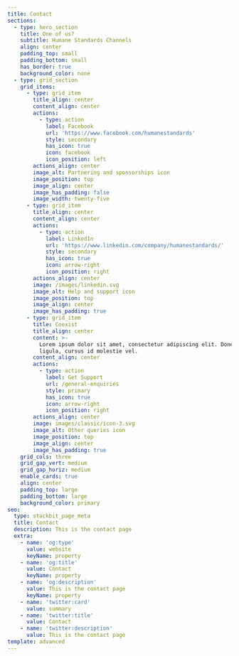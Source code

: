 ```yaml
---
title: Contact
sections:
  - type: hero_section
    title: One of us?
    subtitle: Humane Standards Channels
    align: center
    padding_top: small
    padding_bottom: small
    has_border: true
    background_color: none
  - type: grid_section
    grid_items:
      - type: grid_item
        title_align: center
        content_align: center
        actions:
          - type: action
            label: Facebook
            url: 'https://www.facebook.com/humanestandards'
            style: secondary
            has_icon: true
            icon: facebook
            icon_position: left
        actions_align: center
        image_alt: Partnering and sponsorships icon
        image_position: top
        image_align: center
        image_has_padding: false
        image_width: twenty-five
      - type: grid_item
        title_align: center
        content_align: center
        actions:
          - type: action
            label: LinkedIn
            url: 'https://www.linkedin.com/company/humanestandards/'
            style: secondary
            has_icon: true
            icon: arrow-right
            icon_position: right
        actions_align: center
        image: /images/linkedin.svg
        image_alt: Help and support icon
        image_position: top
        image_align: center
        image_has_padding: true
      - type: grid_item
        title: Coexist
        title_align: center
        content: >-
          Lorem ipsum dolor sit amet, consectetur adipiscing elit. Donec nisl
          ligula, cursus id molestie vel.
        content_align: center
        actions:
          - type: action
            label: Get Support
            url: /general-enquiries
            style: primary
            has_icon: true
            icon: arrow-right
            icon_position: right
        actions_align: center
        image: images/classic/icon-3.svg
        image_alt: Other queries icon
        image_position: top
        image_align: center
        image_has_padding: true
    grid_cols: three
    grid_gap_vert: medium
    grid_gap_horiz: medium
    enable_cards: true
    align: center
    padding_top: large
    padding_bottom: large
    background_color: primary
seo:
  type: stackbit_page_meta
  title: Contact
  description: This is the contact page
  extra:
    - name: 'og:type'
      value: website
      keyName: property
    - name: 'og:title'
      value: Contact
      keyName: property
    - name: 'og:description'
      value: This is the contact page
      keyName: property
    - name: 'twitter:card'
      value: summary
    - name: 'twitter:title'
      value: Contact
    - name: 'twitter:description'
      value: This is the contact page
template: advanced
---
```

